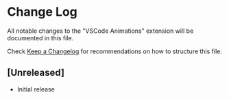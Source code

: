 # Change Log

All notable changes to the "VSCode Animations" extension will be documented in this file.

Check [Keep a Changelog](http://keepachangelog.com/) for recommendations on how to structure this file.

## [Unreleased]

- Initial release
